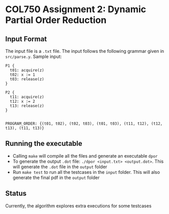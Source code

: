 # COL750 Assignment 2: Dynamic Partial Order Reduction

## Input Format
The input file is a `.txt` file. The input follows the following grammar given in `src/parse.y`.
Sample input:
```
P1 {
  t01: acquire(z)
  t02: x := 1
  t03: release(z)
}

P2 {
  t11: acquire(z)
  t12: x := 2
  t13: release(z)
}


PROGRAM_ORDER: {(t01, t02), (t02, t03), (t01, t03), (t11, t12), (t12, t13), (t11, t13)}  
```

## Running the executable
- Calling `make` will compile all the files and generate an executable `dpor`
- To generate the output `.dot` file: `./dpor <input.txt> <output.dot>`. This will generate the `.dot` file in the `output` folder
- Run `make test` to run all the testcases in the `input` folder. This will also generate the final pdf in the `output` folder

## Status
Currently, the algorithm explores extra executions for some testcases